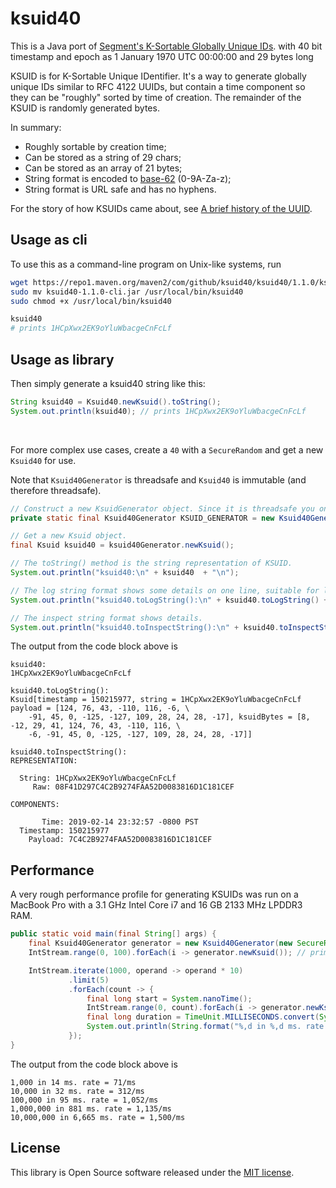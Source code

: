 # ksuid40

This is a Java port of [Segment's K-Sortable Globally Unique IDs](https://github.com/segmentio/ksuid). with 40 bit timestamp and epoch as 1 January 1970 UTC 00:00:00 and 29 bytes long

KSUID is for K-Sortable Unique IDentifier. It's a way to generate globally unique IDs similar to RFC 4122 UUIDs,
but contain a time component so they can be "roughly" sorted by time of creation.
The remainder of the KSUID is randomly generated bytes.

In summary:
*   Roughly sortable by creation time;
*   Can be stored as a string of 29 chars;
*   Can be stored as an array of 21 bytes;
*   String format is encoded to [base-62](https://en.wikipedia.org/wiki/Base62) (0-9A-Za-z);
*   String format is URL safe and has no hyphens.

For the story of how KSUIDs came about, see [A brief history of the UUID](https://segment.com/blog/a-brief-history-of-the-uuid).

## Usage as cli

To use this as a command-line program on Unix-like systems, run

```bash
wget https://repo1.maven.org/maven2/com/github/ksuid40/ksuid40/1.1.0/ksuid40-1.1.0-cli.jar
sudo mv ksuid40-1.1.0-cli.jar /usr/local/bin/ksuid40
sudo chmod +x /usr/local/bin/ksuid40

ksuid40
# prints 1HCpXwx2EK9oYluWbacgeCnFcLf
```

## Usage as library

Then simply generate a ksuid40 string like this:

```java
String ksuid40 = Ksuid40.newKsuid().toString();
System.out.println(ksuid40); // prints 1HCpXwx2EK9oYluWbacgeCnFcLf

```

&nbsp;

For more complex use cases, create a `40` with a `SecureRandom` and get a new `Ksuid40` for use.

Note that `Ksuid40Generator` is threadsafe and `Ksuid40` is immutable (and therefore threadsafe).

```java
// Construct a new KsuidGenerator object. Since it is threadsafe you only need one.
private static final Ksuid40Generator KSUID_GENERATOR = new Ksuid40Generator(new SecureRandom());

// Get a new Ksuid object.
final Ksuid ksuid40 = ksuid40Generator.newKsuid();

// The toString() method is the string representation of KSUID.
System.out.println("ksuid40:\n" + ksuid40  + "\n");

// The log string format shows some details on one line, suitable for logging.
System.out.println("ksuid40.toLogString():\n" + ksuid40.toLogString() + "\n");

// The inspect string format shows details.
System.out.println("ksuid40.toInspectString():\n" + ksuid40.toInspectString());

```
The output from the code block above is

```
ksuid40:
1HCpXwx2EK9oYluWbacgeCnFcLf

ksuid40.toLogString():
Ksuid[timestamp = 150215977, string = 1HCpXwx2EK9oYluWbacgeCnFcLf payload = [124, 76, 43, -110, 116, -6, \
    -91, 45, 0, -125, -127, 109, 28, 24, 28, -17], ksuidBytes = [8, -12, 29, 41, 124, 76, 43, -110, 116, \
    -6, -91, 45, 0, -125, -127, 109, 28, 24, 28, -17]]

ksuid40.toInspectString():
REPRESENTATION:

  String: 1HCpXwx2EK9oYluWbacgeCnFcLf
     Raw: 08F41D297C4C2B9274FAA52D0083816D1C181CEF

COMPONENTS:

       Time: 2019-02-14 23:32:57 -0800 PST
  Timestamp: 150215977
    Payload: 7C4C2B9274FAA52D0083816D1C181CEF
```

## Performance

A very rough performance profile for generating KSUIDs was run on a MacBook Pro with a 3.1 GHz Intel Core i7 and 16 GB 2133 MHz LPDDR3 RAM.

```java
public static void main(final String[] args) {
    final Ksuid40Generator generator = new Ksuid40Generator(new SecureRandom());
    IntStream.range(0, 100).forEach(i -> generator.newKsuid()); // prime the random

    IntStream.iterate(1000, operand -> operand * 10)
             .limit(5)
             .forEach(count -> {
                 final long start = System.nanoTime();
                 IntStream.range(0, count).forEach(i -> generator.newKsuid());
                 final long duration = TimeUnit.MILLISECONDS.convert(System.nanoTime() - start, TimeUnit.NANOSECONDS);
                 System.out.println(String.format("%,d in %,d ms. rate = %,d/ms", count, duration, count / duration));
             });
}
```
The output from the code block above is
```
1,000 in 14 ms. rate = 71/ms
10,000 in 32 ms. rate = 312/ms
100,000 in 95 ms. rate = 1,052/ms
1,000,000 in 881 ms. rate = 1,135/ms
10,000,000 in 6,665 ms. rate = 1,500/ms
```

## License
This library is Open Source software released under the [MIT license](https://opensource.org/licenses/MIT).
